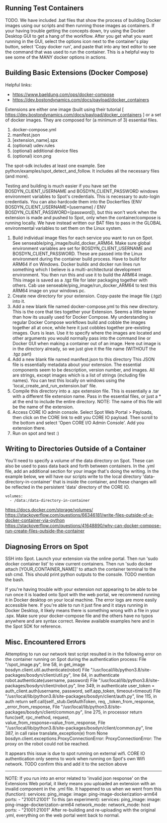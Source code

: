 ## Running Test Containers

TODO. We have included .bat files that show the process of building Docker images using our scripts and then running those images as containers. If your having trouble getting the concepts down, try using the Docker Desktop GUI to get a hang of the workflow. After you get what you want running in the GUI, select the options icon next to the container's play button, select 'Copy docker run', and paste that into any text editor to see the command that was used to run the container. This is a helpful way to see some of the MANY docker options in actions. 

## Building Basic Extensions (Docker Compose)

Helpful links: 
* https://www.baeldung.com/ops/docker-compose
* https://dev.bostondynamics.com/docs/payload/docker_containers

Extensions are either one image (built using their tutorial [ https://dev.bostondynamics.com/docs/payload/docker_containers ] or a set of docker images. They are composed for (a minimum of 3) essential files.
1. docker-compose.yml
2. manifest.json
3. [extension_name].spx
4. (optional) udev.rules
5. (optional) additional device files
6. (optional) icon.png

The spot-sdk includes at least one example. See python/examples/spot_detect_and_follow. It includes all the necessary files (and more).

Testing and building is much easier if you have set the BOSDYN_CLIENT_USERNAME and BOSDYN_CLIENT_PASSWORD windows environment variables to Spot's credentials. This is necessary to auto-login credentials. You can also hardcode them into the Dockerfiles (ENV BOSDYN_CLIENT_USERNAME=[username] / ENV BOSDYN_CLIENT_PASSWORD=[password]), but this won't work when the extension is made and pushed to Spot, only when the container/compose is running locally. We have instead written our BAT files to pass in the GLOBAL environmental variables to set them on the Linux system.

1. Build individual image files for each service you want to run on Spot. See senseable/ping_image/build_docker_ARM64.
	Make sure global environment variables are set for BOSDYN_CLIENT_USERNAME and BOSDYN_CLIENT_PASSWORD. These are passed into the Linux environment during the container build process.
	Have to build for ARM64 if on Windows. Docker buildx and docker run lines run something which I believe is a multi-architectural development environment. You then run this and use it to build the ARM64 image.
	This image is saved as a .tgz file for later packaging together with others. Cab use senseable/ping_image/run_docker_ARM64 to test this ARM64 image on your windows pc.
2. Create new directory for your extension. Copy-paste the image file (.tgz) into it. 
3. Add a new blank file named docker-compose.yml to this new directory. 
	This is the core that ties together your Extension. Seems a little leaner than how its usually used for Docker Compose. My understanding is regular Docker Compose workflows build and cobble the images together all at once, while here it just cobbles together pre-existing images. Ours is lean. Use it to specify where the images are located and other arguments you would normally pass into the command line or Docker GUI when making a container out of an image. Here out image is in the directory already, so we just give it the file name (WITHOUT the .tgz part)
4. Add a new blank file named manifest.json to this directory
	This JSON file is essentially metadata about your extension. The essential components seem to be description, version number, and images. All are strings, except images which is a list of strings (including file names).
	You can test this locally on windows using the 'local_create_and_run_extension.bat' file.
5. Compile this directory into a .spx extension file.
	This is essentially a .tar with a different file extension name. Pass in the essential files, or just a * at the end to include the entire directory. NOTE: The name of this file will be the name of the extension.
6. Access CORE IO admin console.
	Select Spot Web Portal > Payloads, then click on the CORE link to edit you CORE IO payload. Then scroll to the bottom and select 'Open CORE I/O Admin Console'. Add you extension there.
7. Run on spot and test :)

## Writing to Directories Outside of a Container

You'll need to specify a volume of the data directory on Spot. These can also be used to pass data back and forth between containers. In the .yml file, add an additional section for your image that's doing the writing. In the example below, we will have our scripts write to the local directory 'data-directory-in-container' that is inside the container, and these changes will be reflected in the persistent 'data' directory of the CORE IO.

    volumes:
      - /data:/data-directory-in-container

https://docs.docker.com/storage/volumes/
https://stackoverflow.com/questions/66346181/write-files-outside-of-a-docker-container-via-python
https://stackoverflow.com/questions/41648890/why-can-docker-compose-run-create-files-outside-the-container 

## Diagnosing Errors on Spot

SSH into Spot. Launch your extension via the online portal. Then run 'sudo docker container list' to view current containers. Then run 'sudo docker attach [YOUR_CONTAINER_NAME]' to attach the container terminal to the ssh cmd. This should print python outputs to the console. TODO mention the bash.

If you're having trouble with your extension not appearing to be able to be run once it is loaded onto Spot with the web portal, we recommend running it in Docker desktop on your local machine. The error logs are more easily accessible here. If you're able to run it just fine and it stays running in Docker Desktop, it likely means there is something wrong with a file in your .spx. Make sure your docker-compose file and the others have no typos anywhere and are syntax correct. Review available examples here and in the Spot SDK for reference.

## Misc. Encountered Errors

Attempting to run our network test script resulted in in the following error on the container running on Spot during the authentication process:
  File "/spot_image.py", line 58, in get_image
    bosdyn.client.util.authenticate(robot)
  File "/usr/local/lib/python3.8/site-packages/bosdyn/client/util.py", line 84, in authenticate
    robot.authenticate(username, password)
  File "/usr/local/lib/python3.8/site-packages/bosdyn/client/robot.py", line 349, in authenticate
    user_token = auth_client.auth(username, password, self.app_token, timeout=timeout)
  File "/usr/local/lib/python3.8/site-packages/bosdyn/client/auth.py", line 115, in auth
    return self.call(self._stub.GetAuthToken, req, _token_from_response, _error_from_response,
  File "/usr/local/lib/python3.8/site-packages/bosdyn/client/common.py", line 275, in processor
    return func(self, rpc_method, request, value_from_response=value_from_response,
  File "/usr/local/lib/python3.8/site-packages/bosdyn/client/common.py", line 387, in call
    raise translate_exception(e) from None
bosdyn.client.exceptions.ProxyConnectionError: ProxyConnectionError: The proxy on the robot could not be reached.

It appears this issue is due to spot running on external wifi. CORE IO authentication only seems to work when running on Spot's own Wifi network. TODO confirm this and add it to the section above

---------------------------
NOTE: If you run into an error related to 'invalid json response' on the Extensions Web portal, it likely means you uploaded an extension with an invalid component in the .yml file. 
It happened to us when we went from this (function):
services: 
  ping_image:
    image: ping-image-dockerization-arm64
    ports:
      - "21001:21001"
To this (an experiment):
services: 
  ping_image:
    image: ping-image-dockerization-arm64
    network_mode: network_mode: host
    ports:
      - "21001:21001"
After re-building and re-uploading with the original .yml, everything on the web portal went back to normal.